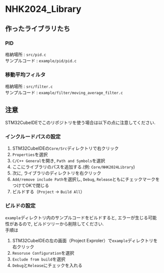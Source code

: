 # NHK2024_Library

## 作ったライブラリたち
### PID
格納場所 : `src/pid.c` \
サンプルコード : `example/pid/pid.c`

### 移動平均フィルタ
格納場所 : `src/filter.c` \
サンプルコード : `example/filter/moving_average_filter.c`

## 注意
STM32CubeIDEでこのリポジトリを使う場合は以下の点に注意してください.

### インクルードパスの設定
1. STM32CubeIDEの`Core/Src`ディレクトリで右クリック
2. `Properties`を選択
3. `C/C++ General`を開き, `Path and Symbols`を選択
4. ここにライブラリのパスを追加する.(例: `Core/NHK2024Library`)
5. 次に, ライブラリのディレクトリを右クリック
6. `Add/remove include Path`を選択し, `Debug`, `Release`ともにチェックマークをつけてOKで閉じる
7. ビルドする（`Project` -> `Build All`）　

### ビルドの設定
`example`ディレクトリ内のサンプルコードをビルドすると, エラーが生じる可能性があるので, ビルドツリーから削除してください. \
手順は 
1. STM32CubeIDEの左の画面（Project Exproler）で`example`ディレクトリを右クリック 
2. `Resoruse Configuration`を選択
3. `Exclude from build`を選択
4. `Debug`と`Release`にチェックを入れる
